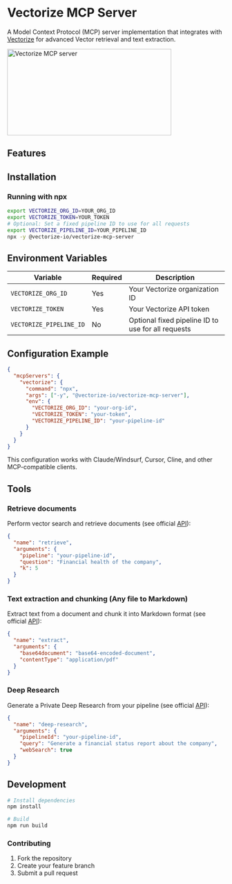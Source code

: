 # Vectorize MCP Server

A Model Context Protocol (MCP) server implementation that integrates with [Vectorize](https://vectorize.io/) for advanced Vector retrieval and text extraction.

<a href="https://glama.ai/mcp/servers/pxwbgk0kzr">
  <img width="380" height="200" src="https://glama.ai/mcp/servers/pxwbgk0kzr/badge" alt="Vectorize MCP server" />
</a>

## Features

## Installation

### Running with npx

```bash
export VECTORIZE_ORG_ID=YOUR_ORG_ID
export VECTORIZE_TOKEN=YOUR_TOKEN
# Optional: Set a fixed pipeline ID to use for all requests
export VECTORIZE_PIPELINE_ID=YOUR_PIPELINE_ID
npx -y @vectorize-io/vectorize-mcp-server
```

## Environment Variables

| Variable | Required | Description |
|----------|----------|-------------|
| `VECTORIZE_ORG_ID` | Yes | Your Vectorize organization ID |
| `VECTORIZE_TOKEN` | Yes | Your Vectorize API token |
| `VECTORIZE_PIPELINE_ID` | No | Optional fixed pipeline ID to use for all requests |

## Configuration Example

```json
{
  "mcpServers": {
    "vectorize": {
      "command": "npx",
      "args": ["-y", "@vectorize-io/vectorize-mcp-server"],
      "env": {
        "VECTORIZE_ORG_ID": "your-org-id",
        "VECTORIZE_TOKEN": "your-token",
        "VECTORIZE_PIPELINE_ID": "your-pipeline-id"
      }
    }
  }
}
```

This configuration works with Claude/Windsurf, Cursor, Cline, and other MCP-compatible clients.
## Tools

### Retrieve documents

Perform vector search and retrieve documents (see official [API](https://docs.vectorize.io/api/api-pipelines/api-retrieval)):

```json
{
  "name": "retrieve",
  "arguments": {
    "pipeline": "your-pipeline-id",
    "question": "Financial health of the company",
    "k": 5
  }
}
```

### Text extraction and chunking (Any file to Markdown)

Extract text from a document and chunk it into Markdown format (see official [API](https://docs.vectorize.io/api/api-extraction)):

```json
{
  "name": "extract",
  "arguments": {
    "base64document": "base64-encoded-document",
    "contentType": "application/pdf"
  }
}
```

### Deep Research

Generate a Private Deep Research from your pipeline (see official [API](https://docs.vectorize.io/api/api-pipelines/api-deep-research)):

```json
{
  "name": "deep-research",
  "arguments": {
    "pipelineId": "your-pipeline-id",
    "query": "Generate a financial status report about the company",
    "webSearch": true
  }
} 
```
## Development

```bash
# Install dependencies
npm install

# Build
npm run build

```

### Contributing

1. Fork the repository
2. Create your feature branch
3. Submit a pull request
